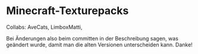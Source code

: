 # Minecraft-Texturepacks
Collabs: 
AveCats,
LimboxMatti,

Bei Änderungen also beim committen in der Beschreibung sagen, was geändert wurde, 
damit man die alten Versionen unterscheiden kann. Danke!
